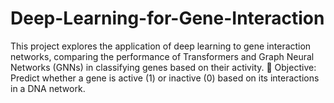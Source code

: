 # Deep-Learning-for-Gene-Interaction
This project explores the application of deep learning to gene interaction networks, comparing the performance of Transformers and Graph Neural Networks (GNNs) in classifying genes based on their activity.  🔹 Objective: Predict whether a gene is active (1) or inactive (0) based on its interactions in a DNA network.
